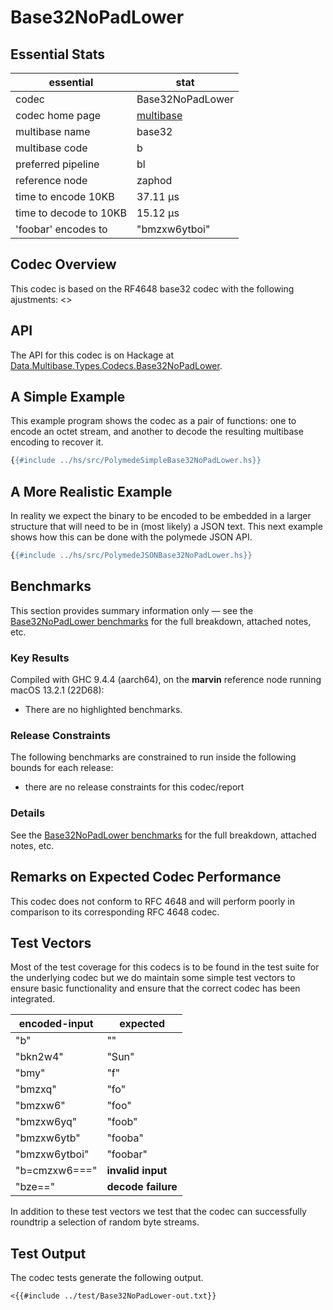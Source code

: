 # Base32NoPadLower

## Essential Stats

| essential              | stat                                                   |
| ---------------------- | ------------------------------------------------------ |
| codec                  | Base32NoPadLower                                       |
| codec home page        | [multibase](https://github.com/multiformats/multibase) |
| multibase name         | base32                                                 |
| multibase code         | b                                                      |
| preferred pipeline     | bl                                                     |
| reference node         | zaphod                                                 |
| time to encode 10KB    | 37.11 μs                                               |
| time to decode to 10KB | 15.12 μs                                               |
| 'foobar' encodes to    | "bmzxw6ytboi"                                          |


## Codec Overview

This codec is based on the RF4648 base32 codec with the following ajustments:
<<Ajustments>>


## API

The API for this codec is on Hackage at [Data.Multibase.Types.Codecs.Base32NoPadLower](https://hackage.haskell.org/package/polymede-0.0.0.1/docs/Data-Multibase-Types-Codecs-Base32NoPadLower.html).

## A Simple Example

This example program shows the codec as a pair of functions: one to encode an octet stream, 
and another to decode the resulting multibase encoding to recover it.

```haskell
{{#include ../hs/src/PolymedeSimpleBase32NoPadLower.hs}}
```

## A More Realistic Example

In reality we expect the binary to be encoded to be embedded in a larger structure that will need
to be in (most likely) a JSON text. This next example shows how this can be done with the polymede
JSON API.

```haskell
{{#include ../hs/src/PolymedeJSONBase32NoPadLower.hs}}
```

## Benchmarks


This section provides summary information only &mdash; see the [Base32NoPadLower benchmarks](https://cdornan.github.io/polymede-benchmarks/benchmarks/0.0.0.1/Base32NoPadLower.html) for the full
breakdown, attached notes, etc.

### Key Results

Compiled with GHC 9.4.4 (aarch64), on the **marvin** reference node running macOS 13.2.1 (22D68):

* There are no highlighted benchmarks.

### Release Constraints

The following benchmarks are constrained to run inside the following bounds for each release:

* there are no release constraints for this codec/report

### Details

See the [Base32NoPadLower benchmarks](https://cdornan.github.io/polymede-benchmarks/benchmarks/0.0.0.1/Base32NoPadLower.html) for the full breakdown, attached notes, etc.


## Remarks on Expected Codec Performance

This codec does not conform to RFC 4648 and will perform poorly in comparison to
its corresponding RFC 4648 codec.


## Test Vectors

Most of the test coverage for this codecs is to be found in the test suite for the underlying
codec but we do maintain some simple test vectors to ensure basic functionality and ensure that 
the correct codec has been integrated.

| encoded-input | expected           |
| ------------- | ------------------ |
| "b"           | ""                 |
| "bkn2w4"      | "Sun"              |
| "bmy"         | "f"                |
| "bmzxq"       | "fo"               |
| "bmzxw6"      | "foo"              |
| "bmzxw6yq"    | "foob"             |
| "bmzxw6ytb"   | "fooba"            |
| "bmzxw6ytboi" | "foobar"           |
| "b=cmzxw6===" | **invalid input**  |
| "bze=="       | **decode failure** |


In addition to these test vectors we test that the codec can successfully roundtrip a selection of 
random byte streams.

## Test Output

The codec tests generate the following output.

```
<{{#include ../test/Base32NoPadLower-out.txt}}
```

